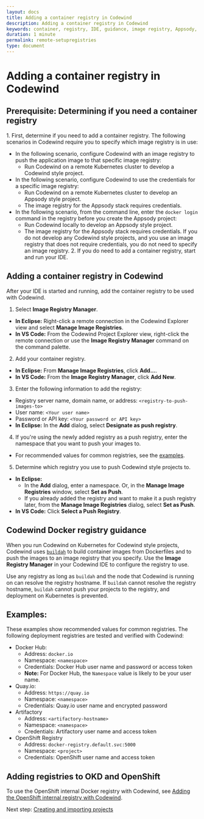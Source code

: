 ```yaml
---
layout: docs
title: Adding a container registry in Codewind
description: Adding a container registry in Codewind
keywords: container, registry, IDE, guidance, image registry, Appsody, Docker, name, push registry, Kubernetes
duration: 1 minute
permalink: remote-setupregistries
type: document
---
```


# Adding a container registry in Codewind

## Prerequisite: Determining if you need a container registry 
1\. First, determine if you need to add a container registry. The following scenarios in Codewind require you to specify which image registry is in use:
- In the following scenario, configure Codewind with an image registry to push the application image to that specific image registry:
    - Run Codewind on a remote Kubernetes cluster to develop a Codewind style project.
- In the following scenario, configure Codewind to use the credentials for a specific image registry:
    - Run Codewind on a remote Kubernetes cluster to develop an Appsody style project.
    - The image registry for the Appsody stack requires credentials.
- In the following scenario, from the command line, enter the `docker login` command in the registry before you create the Appsody project:
    - Run Codewind locally to develop an Appsody style project.
    - The image registry for the Appsody stack requires credentials. 
If you do not develop any Codewind style projects, and you use an image registry that does not require credentials, you do not need to specify an image registry.
2\. If you do need to add a container registry, start and run your IDE.

## Adding a container registry in Codewind
After your IDE is started and running, add the container registry to be used with Codewind.
1. Select **Image Registry Manager**.
  - **In Eclipse:** Right-click a remote connection in the Codewind Explorer view and select **Manage Image Registries**.
  - **In VS Code:** From the Codewind Project Explorer view, right-click the remote connection or use the **Image Registry Manager** command on the command palette.
2. Add your container registry.
  - **In Eclipse:** From **Manage Image Registries**, click **Add...**.
  - **In VS Code:** From the **Image Registry Manager**, click **Add New**.
3. Enter the following information to add the registry:
  - Registry server name, domain name, or address: `<registry-to-push-images-to>`
  - User name: `<Your user name>`
  - Password or API key: `<Your password or API key>`
  - **In Eclipse:** In the **Add** dialog, select **Designate as push registry**.
4. If you're using the newly added registry as a push registry, enter the namespace that you want to push your images to.
  - For recommended values for common registries, see the [examples](#examples).
5. Determine which registry you use to push Codewind style projects to.
  - **In Eclipse:**
    - In the **Add** dialog, enter a namespace. Or, in the **Manage Image Registries** window, select **Set as Push**.
    - If you already added the registry and want to make it a push registry later, from the **Manage Image Registries** dialog, select **Set as Push**.
  - **In VS Code:** Click **Select a Push Registry**.

## Codewind Docker registry guidance
When you run Codewind on Kubernetes for Codewind style projects, Codewind uses [`buildah`](https://github.com/containers/buildah) to build container images from Dockerfiles and to push the images to an image registry that you specify. Use the **Image Registry Manager** in your Codewind IDE to configure the registry to use. 

Use any registry as long as `buildah` and the node that Codewind is running on can resolve the registry hostname. If `buildah` cannot resolve the registry hostname, `buildah` cannot push your projects to the registry, and deployment on Kubernetes is prevented.

## Examples:
These examples show recommended values for common registries. The following deployment registries are tested and verified with Codewind:
- Docker Hub:
    - Address: `docker.io`
    - Namespace: `<namespace>`
    - Credentials: Docker Hub user name and password or access token
    - **Note:** For Docker Hub, the `Namespace` value is likely to be your user name. 
- Quay.io:
    - Address: `https://quay.io`
    - Namespace: `<namespace>`
    - Credentials: Quay.io user name and encrypted password
- Artifactory
    - Address: `<artifactory-hostname>`
    - Namespace: `<namespace>`
    - Credentials: Artifactory user name and access token
- OpenShift Registry
    - Address: `docker-registry.default.svc:5000`
    - Namespace: `<project>`
    - Credentials: OpenShift user name and access token

## Adding registries to OKD and OpenShift
To use the OpenShift internal Docker registry with Codewind, see [Adding the OpenShift internal registry with Codewind](openshiftregistry.html).

Next step: [Creating and importing projects](remotedeploy-projects-vscode.html)
